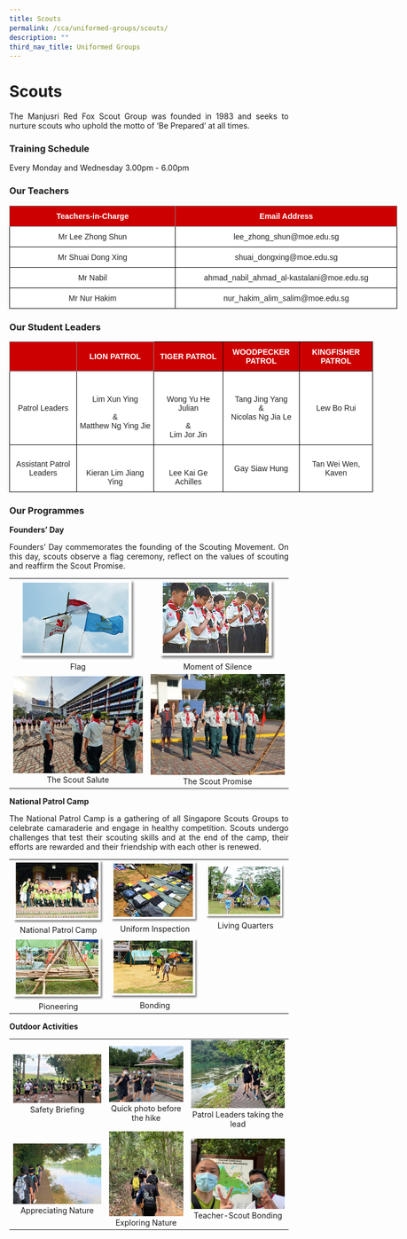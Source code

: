 ```yaml
---
title: Scouts
permalink: /cca/uniformed-groups/scouts/
description: ""
third_nav_title: Uniformed Groups
---
```

# **Scouts**

<p style="text-align: justify;">The Manjusri Red Fox Scout Group was founded in 1983 and seeks to nurture scouts who uphold the motto of ‘Be Prepared’ at all times.</p>

### **Training Schedule**

Every Monday and Wednesday&nbsp;3.00pm - 6.00pm

### **Our Teachers**

<style type="text/css">
.tg  {border-collapse:collapse;border-spacing:0;}
.tg td{border-color:black;border-style:solid;border-width:1px;font-family:Arial, sans-serif;font-size:14px;
  overflow:hidden;padding:10px 5px;word-break:normal;}
.tg th{border-color:black;border-style:solid;border-width:1px;font-family:Arial, sans-serif;font-size:14px;
  font-weight:normal;overflow:hidden;padding:10px 5px;word-break:normal;}
.tg .tg-2atv{background-color:#C00;border-color:inherit;color:#FFF;font-weight:bold;text-align:center;vertical-align:top}
.tg .tg-a3j2{background-color:#FFF;color:#222;text-align:center;vertical-align:middle}
</style>
<table class="tg" style="undefined;table-layout: fixed; width: 700px">
<colgroup>
<col style="width: 300px">
<col style="width: 400px">
</colgroup>
<thead>
  <tr>
    <th class="tg-2atv">Teachers-in-Charge</th>
    <th class="tg-2atv">Email Address</th>
  </tr>
</thead>
<tbody>
  <tr>
    <td class="tg-a3j2"><span style="color:#222;background-color:transparent"> Mr Lee Zhong Shun</span></td>
    <td class="tg-a3j2"><span style="color:#222;background-color:transparent"> lee_zhong_shun@moe.edu.sg</span></td>
  </tr>
  <tr>
    <td class="tg-a3j2"><span style="color:#222;background-color:transparent">Mr Shuai Dong Xing</span></td>
    <td class="tg-a3j2"><span style="color:#222;background-color:transparent">shuai_dongxing@moe.edu.sg</span></td>
  </tr>
  <tr>
    <td class="tg-a3j2"><span style="color:#222;background-color:transparent"> Mr Nabil</span></td>
    <td class="tg-a3j2"><span style="color:#222;background-color:transparent">ahmad_nabil_ahmad_al-kastalani@moe.edu.sg </span></td>
  </tr>
  <tr>
    <td class="tg-a3j2"><span style="color:#222;background-color:transparent"> Mr Nur Hakim</span></td>
    <td class="tg-a3j2"><span style="color:#222;background-color:transparent">nur_hakim_alim_salim@moe.edu.sg</span></td>
  </tr>
</tbody>
</table>

### **Our Student Leaders**

<style type="text/css">
.tg  {border-collapse:collapse;border-spacing:0;}
.tg td{border-color:black;border-style:solid;border-width:1px;font-family:Arial, sans-serif;font-size:14px;
  overflow:hidden;padding:10px 5px;word-break:normal;}
.tg th{border-color:black;border-style:solid;border-width:1px;font-family:Arial, sans-serif;font-size:14px;
  font-weight:normal;overflow:hidden;padding:10px 5px;word-break:normal;}
.tg .tg-4u3x{background-color:#C00;border-color:inherit;color:#FFF;font-weight:bold;text-align:center;vertical-align:middle}
.tg .tg-2atv{background-color:#C00;border-color:inherit;color:#FFF;font-weight:bold;text-align:center;vertical-align:top}
.tg .tg-bdtu{background-color:#cc0000;color:#000000;text-align:center;vertical-align:top}
.tg .tg-3lre{background-color:#FFF;color:#F00;text-align:center;vertical-align:top}
.tg .tg-jjue{background-color:#C00;color:#FFF;font-weight:bold;text-align:center;vertical-align:middle}
.tg .tg-a3j2{background-color:#FFF;color:#222;text-align:center;vertical-align:middle}
</style>
<table class="tg" style="undefined;table-layout: fixed; width: 700px">
<colgroup>
<col style="width: 121px">
<col style="width: 139px">
<col style="width: 125px">
<col style="width: 138px">
<col style="width: 132px">
</colgroup>
<thead>
  <tr>
    <th class="tg-2atv"></th>
    <th class="tg-4u3x"><span style="background-color:#C00">LION PATROL</span></th>
    <th class="tg-jjue"><span style="background-color:#C00">TIGER PATROL</span></th>
    <th class="tg-jjue">WOODPECKER PATROL</th>
    <th class="tg-bdtu"><span style="font-weight:bold;color:#FFF">KINGFISHER PATROL</span></th>
  </tr>
</thead>
<tbody>
  <tr>
    <td class="tg-a3j2"><span style="color:#222;background-color:transparent">Patrol Leaders</span></td>
    <td class="tg-3lre"><br><br><span style="color:#222;background-color:transparent">Lim Xun Ying</span><br><br><span style="color:#222;background-color:transparent">&amp;</span><br><span style="color:#222;background-color:transparent"> Matthew Ng Ying Jie</span><br></td>
    <td class="tg-3lre"><br><br><span style="color:#222;background-color:transparent">Wong Yu He Julian</span><br><br><span style="color:#222;background-color:transparent"> &amp;  </span><br><span style="color:#222;background-color:transparent">Lim Jor Jin</span><br></td>
    <td class="tg-a3j2"><br><span style="color:#222;background-color:transparent">Tang Jing Yang</span><br><span style="color:#222;background-color:transparent">&amp;</span><br><span style="color:#222;background-color:transparent">Nicolas Ng Jia Le</span><br><br></td>
    <td class="tg-3lre"><br><br><br><span style="color:#222;background-color:transparent">Lew Bo Rui</span><br></td>
  </tr>
  <tr>
    <td class="tg-a3j2"><span style="color:#222;background-color:transparent">Assistant Patrol Leaders</span></td>
    <td class="tg-3lre"><br><br><span style="color:#222;background-color:transparent">Kieran Lim Jiang Ying</span><br></td>
    <td class="tg-3lre"><br><br><span style="color:#222;background-color:transparent">Lee Kai Ge Achilles</span>    <br></td>
    <td class="tg-a3j2"><span style="color:#222;background-color:transparent">Gay Siaw Hung</span></td>
    <td class="tg-a3j2"><span style="color:#222;background-color:transparent">Tan Wei Wen, Kaven</span></td>
  </tr>
</tbody>
</table>

### **Our Programmes**

**Founders’ Day**

<p style="text-align: justify;">Founders’ Day commemorates the founding of the Scouting Movement. On this day, scouts observe a flag ceremony, reflect on the values of scouting and reaffirm the Scout Promise.</p>

|   |   |   
|:-:|:-:|
| ![](/images/Cca/Scouts/scouts02.png) Flag	 |   ![](/images/Cca/Scouts/scouts04.png) Moment of Silence |   
| ![](/images/Cca/Scouts/The%20Scout%20Salute.jpeg) The Scout Salute | ![](/images/Cca/Scouts/The%20Scout%20Promise.jpeg) The Scout Promise |



**National Patrol Camp**

<p style="text-align: justify;">The National Patrol Camp is a gathering of all Singapore Scouts Groups to celebrate camaraderie and engage in healthy competition. Scouts undergo challenges that test their scouting skills and at the end of the camp, their efforts are rewarded and their friendship with each other is renewed.</p>

|   |   |   |
|:-:|:-:|:-:|
|    ![](/images/Cca/Scouts/scouts05.png) National Patrol Camp	 |  ![](/images/Cca/Scouts/scouts06.png)  Uniform Inspection	 |   ![](/images/Cca/Scouts/scouts07.png) Living Quarters  |
|    ![](/images/Cca/Scouts/scouts08.png)  Pioneering |    ![](/images/Cca/Scouts/scouts09.png)  Bonding	  |   |

**Outdoor Activities**


|   |   |   |
|:-:|:-:|:-:|
|  ![](/images/Cca/Scouts/Safety%20Briefing.jpeg) Safety Briefing 	   | ![](/images/Cca/Scouts/Quick%20photo%20before%20the%20hike.jpeg)  Quick photo before the hike 	  |  ![](/images/Cca/Scouts/Patrol%20Leaders%20taking%20the%20lead.jpeg)  Patrol Leaders taking the lead   |
|   ![](/images/Cca/Scouts/Appreciating%20Nature.jpeg)  Appreciating Nature | ![](/images/Cca/Scouts/Exploring%20Nature.jpeg)   Exploring Nature |  ![](/images/Cca/Scouts/Teacher-Scout%20Bonding.jpeg)   Teacher-Scout Bonding |